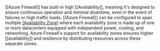 [[Azure Firewall]] has built-in high [[Availability]], meaning it's designed to ensure continuous operation and minimal downtime, even in the event of failures or high traffic loads. [[Azure Firewall]] can be configured to span multiple [[Availability Zone]](s) where each availability zone is made up of one or more datacenters equipped with independent power, cooling, and networking. Azure Firewall's support for availability zones ensures higher [[availability]] and resilience by distributing resources across these separate zones.